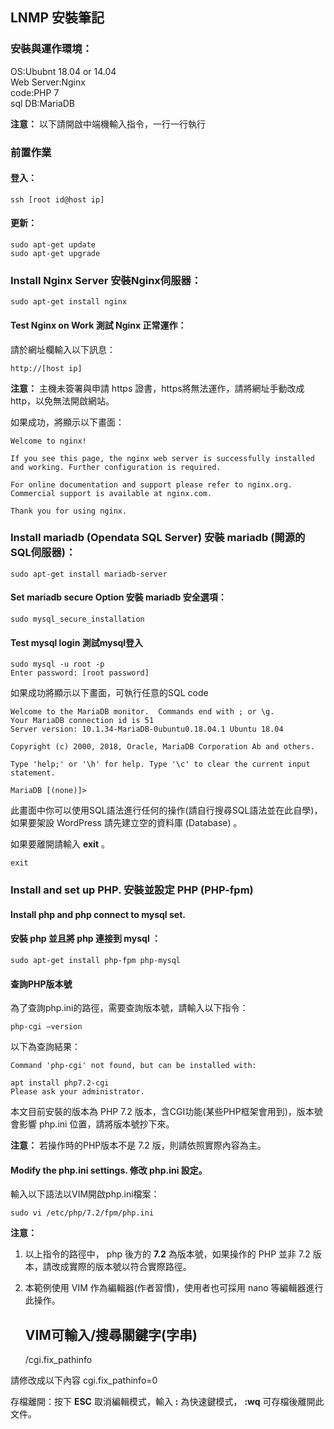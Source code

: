 ## LNMP 安裝筆記

### 安裝與運作環境：
OS:Ububnt 18.04 or 14.04  
Web Server:Nginx  
code:PHP 7  
sql DB:MariaDB  

**注意：** 以下請開啟中端機輸入指令，一行一行執行

### 前置作業 
#### 登入：
	ssh [root id@host ip]

#### 更新：
	sudo apt-get update
	sudo apt-get upgrade

### Install Nginx Server 安裝Nginx伺服器：
	sudo apt-get install nginx

#### Test Nginx on Work 測試 Nginx 正常運作：
請於網址欄輸入以下訊息： 
 
	http://[host ip]

**注意：** 主機未簽署與申請 https 證書，https將無法運作，請將網址手動改成 http，以免無法開啟網站。

如果成功，將顯示以下畫面：

	Welcome to nginx!
	
	If you see this page, the nginx web server is successfully installed and working. Further configuration is required.

	For online documentation and support please refer to nginx.org.
	Commercial support is available at nginx.com.
	
	Thank you for using nginx.

	
### Install mariadb (Opendata SQL Server) 安裝 mariadb (開源的SQL伺服器)：
	sudo apt-get install mariadb-server

#### Set mariadb secure Option 安裝 mariadb 安全選項：
	sudo mysql_secure_installation

#### Test mysql login 測試mysql登入
	sudo mysql -u root -p
	Enter password: [root password]

如果成功將顯示以下畫面，可執行任意的SQL code
	
	Welcome to the MariaDB monitor.  Commands end with ; or \g.
	Your MariaDB connection id is 51
	Server version: 10.1.34-MariaDB-0ubuntu0.18.04.1 Ubuntu 18.04
	
	Copyright (c) 2000, 2018, Oracle, MariaDB Corporation Ab and others.
	
	Type 'help;' or '\h' for help. Type '\c' to clear the current input statement.
	
	MariaDB [(none)]> 

此畫面中你可以使用SQL語法進行任何的操作(請自行搜尋SQL語法並在此自學)，如果要架設 WordPress 請先建立空的資料庫 (Database) 。  

如果要離開請輸入 **exit** 。  

	exit
	
### Install and set up PHP. 安裝並設定 PHP (PHP-fpm)
	
#### Install php and php connect to mysql set.  
#### 安裝 php 並且將 php 連接到 mysql ：  

	sudo apt-get install php-fpm php-mysql
	
#### 查詢PHP版本號
為了查詢php.ini的路徑，需要查詢版本號，請輸入以下指令：  

	php-cgi –version

以下為查詢結果：  

	Command 'php-cgi' not found, but can be installed with:

	apt install php7.2-cgi
	Please ask your administrator.

本文目前安裝的版本為 PHP 7.2 版本，含CGI功能(某些PHP框架會用到)，版本號會影響 php.ini 位置，請將版本號抄下來。  

**注意：** 若操作時的PHP版本不是 7.2 版，則請依照實際內容為主。



#### Modify the php.ini settings. 修改 php.ini 設定。
輸入以下語法以VIM開啟php.ini檔案：

	sudo vi /etc/php/7.2/fpm/php.ini

**注意：**
1. 以上指令的路徑中， php 後方的 **7.2** 為版本號，如果操作的 PHP 並非 7.2 版本，請改成實際的版本號以符合實際路徑。  
2. 本範例使用 VIM 作為編輯器(作者習慣)，使用者也可採用 nano 等編輯器進行此操作。  

	
	## VIM可輸入/搜尋關鍵字(字串)
	/cgi.fix_pathinfo
	
請修改成以下內容
	cgi.fix_pathinfo=0

存檔離開：按下 **ESC** 取消編輯模式，輸入 **:** 為快速鍵模式， **:wq** 可存檔後離開此文件。